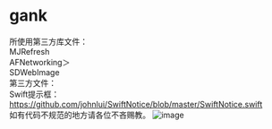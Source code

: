 # gank
所使用第三方库文件：  
MJRefresh  
AFNetworking＞  
SDWebImage  
第三方文件：  
Swift提示框：https://github.com/johnlui/SwiftNotice/blob/master/SwiftNotice.swift   
如有代码不规范的地方请各位不吝赐教。
 ![image](http://github.com/Geetion/For-Code/raw/master/review/500x500bb.png)
